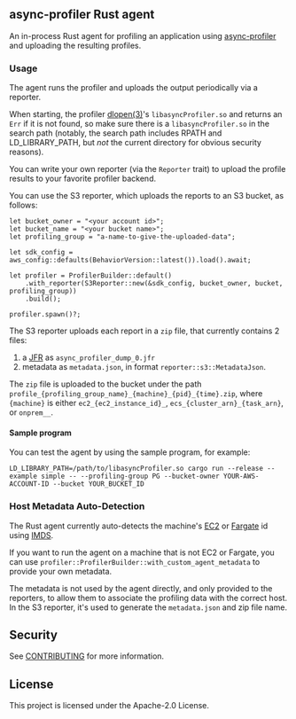 ## async-profiler Rust agent

An in-process Rust agent for profiling an application using [async-profiler] and uploading the resulting profiles.

[async-profiler]: https://github.com/async-profiler/async-profiler

### Usage

The agent runs the profiler and uploads the output periodically via a reporter.

When starting, the profiler [dlopen(3)]'s `libasyncProfiler.so` and returns an `Err` if it is not found, so make sure there is a `libasyncProfiler.so` in the search path (notably, the search path includes RPATH and LD_LIBRARY_PATH, but *not* the current directory for obvious security reasons).

[dlopen(3)]: https://linux.die.net/man/3/dlopen

You can write your own reporter (via the `Reporter` trait) to upload the profile results to your favorite profiler backend.

You can use the S3 reporter, which uploads the reports to an S3 bucket, as follows:

```no_run
let bucket_owner = "<your account id>";
let bucket_name = "<your bucket name>";
let profiling_group = "a-name-to-give-the-uploaded-data";

let sdk_config = aws_config::defaults(BehaviorVersion::latest()).load().await;

let profiler = ProfilerBuilder::default()
    .with_reporter(S3Reporter::new(&sdk_config, bucket_owner, bucket, profiling_group))
    .build();

profiler.spawn()?;
```

The S3 reporter uploads each report in a `zip` file, that currently contains 2 files:
1. a [JFR] as `async_profiler_dump_0.jfr`
2. metadata as `metadata.json`, in format `reporter::s3::MetadataJson`.

The `zip` file is uploaded to the bucket under the path `profile_{profiling_group_name}_{machine}_{pid}_{time}.zip`,
where `{machine}` is either `ec2_{ec2_instance_id}_`, `ecs_{cluster_arn}_{task_arn}`, or `onprem__`.

[JFR]: https://docs.oracle.com/javacomponents/jmc-5-4/jfr-runtime-guide/about.htm

#### Sample program

You can test the agent by using the sample program, for example:

```
LD_LIBRARY_PATH=/path/to/libasyncProfiler.so cargo run --release --example simple -- --profiling-group PG --bucket-owner YOUR-AWS-ACCOUNT-ID --bucket YOUR_BUCKET_ID
```

### Host Metadata Auto-Detection

The Rust agent currently auto-detects the machine's [EC2] or [Fargate] id using [IMDS].

If you want to run the agent on a machine that is not EC2 or Fargate, you can use `profiler::ProfilerBuilder::with_custom_agent_metadata` to provide your own metadata.

The metadata is not used by the agent directly, and only provided to the reporters, to allow them to associate the profiling data with the correct host. In the S3 reporter, it's used to generate the `metadata.json` and zip file name.

[EC2]: https://aws.amazon.com/ec2
[Fargate]: https://aws.amazon.com/fargate
[IMDS]: https://docs.aws.amazon.com/AWSEC2/latest/UserGuide/ec2-instance-metadata.html

## Security

See [CONTRIBUTING](CONTRIBUTING.md#security-issue-notifications) for more information.

## License

This project is licensed under the Apache-2.0 License.
